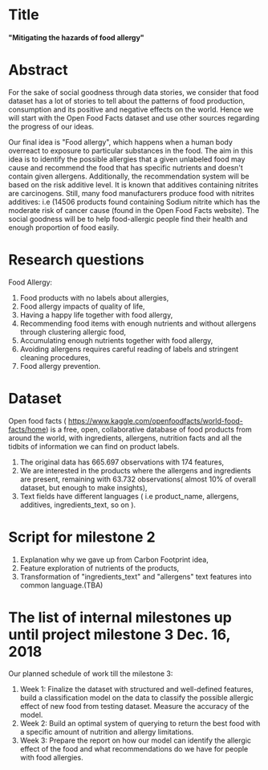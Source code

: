# Title
#### "Mitigating the hazards of food allergy"
# Abstract

For the sake of social goodness through data stories, we consider that food dataset has a lot of stories to tell about the patterns of food production, consumption and its positive and negative effects on the world. Hence we will start with the Open Food Facts dataset and use other sources regarding the progress of our ideas.

Our final idea is  "Food allergy", which happens when a human body overreact to exposure to particular substances in the food.
The aim in this idea is to identify the possible allergies that a given unlabeled food may cause and recommend the food that has specific nutrients and doesn't contain given allergens.
Additionally, the recommendation system will be based on the risk additive level. It is known that additives containing nitrites are carcinogens. Still, many food manufacturers produce food with nitrites additives: i.e (14506 products found containing Sodium nitrite which has the moderate risk of cancer cause (found in the Open Food Facts website).
The social goodness will be to help food-allergic people find their health and enough proportion of food easily.

# Research questions

Food Allergy:

1. Food products with no labels about allergies,
2. Food allergy impacts of quality of life,
3. Having a happy life together with food allergy,    
4. Recommending food items with enough nutrients and without allergens through clustering allergic food,
4. Accumulating enough nutrients together with food allergy,  
5. Avoiding allergens requires careful reading of labels and stringent cleaning procedures,
7. Food allergy prevention. 


# Dataset
Open food facts ( https://www.kaggle.com/openfoodfacts/world-food-facts/home) is a free, open, collaborative database of food products from around the world, with ingredients, allergens, nutrition facts and all the tidbits of information we can find on product labels. 

1. The original data has 665.697 observations  with 174 features,
2. We are interested in the products where the allergens and ingredients are present, remaining with  63.732 observations( almost 10% of overall dataset, but enough to make insights),
3. Text fields have different languages ( i.e product_name, allergens, additives,  ingredients_text, so on ).



# Script for milestone 2
1. Explanation why we gave up from Carbon Footprint idea,
2. Feature exploration of nutrients of the products,
3. Transformation of "ingredients_text" and "allergens"  text features into common language.(TBA)



# The list of internal milestones up until project milestone 3 Dec. 16, 2018
Our planned schedule of work till the milestone 3:
1. Week 1:  Finalize the dataset with structured and well-defined features, build a classification model on the data to classify the possible allergic effect of new food from testing dataset. Measure the accuracy of the model. 
2. Week 2:  Build an optimal system of querying to return the best food with a specific amount of nutrition and allergy limitations.
3. Week 3:  Prepare the report on how our model can identify the allergic effect of the food and what recommendations do we have for people with food allergies.
